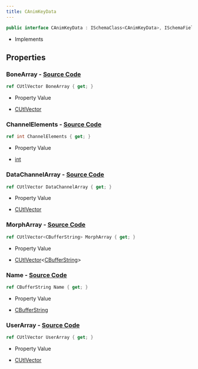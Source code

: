 ```yaml
---
title: CAnimKeyData
---
```


```csharp
public interface CAnimKeyData : ISchemaClass<CAnimKeyData>, ISchemaField, ISchemaClass, INativeHandle
```

- Implements

## Properties

### **BoneArray** - [Source Code](https://github.com/swiftly-solution/swiftlys2/blob/main/managed/src/SwiftlyS2.Generated/Schemas/Interfaces/CAnimKeyData.cs#L19)

```csharp
ref CUtlVector BoneArray { get; }
```

- Property Value

- [CUtlVector](/docs/api/)

### **ChannelElements** - [Source Code](https://github.com/swiftly-solution/swiftlys2/blob/main/managed/src/SwiftlyS2.Generated/Schemas/Interfaces/CAnimKeyData.cs#L26)

```csharp
ref int ChannelElements { get; }
```

- Property Value

- [int](https://learn.microsoft.com/dotnet/api/system.int32)

### **DataChannelArray** - [Source Code](https://github.com/swiftly-solution/swiftlys2/blob/main/managed/src/SwiftlyS2.Generated/Schemas/Interfaces/CAnimKeyData.cs#L29)

```csharp
ref CUtlVector DataChannelArray { get; }
```

- Property Value

- [CUtlVector](/docs/api/)

### **MorphArray** - [Source Code](https://github.com/swiftly-solution/swiftlys2/blob/main/managed/src/SwiftlyS2.Generated/Schemas/Interfaces/CAnimKeyData.cs#L24)

```csharp
ref CUtlVector<CBufferString> MorphArray { get; }
```

- Property Value

- [CUtlVector](/docs/api/-1)<[CBufferString](/docs/api/shared/natives/cbufferstring)>

### **Name** - [Source Code](https://github.com/swiftly-solution/swiftlys2/blob/main/managed/src/SwiftlyS2.Generated/Schemas/Interfaces/CAnimKeyData.cs#L16)

```csharp
ref CBufferString Name { get; }
```

- Property Value

- [CBufferString](/docs/api/shared/natives/cbufferstring)

### **UserArray** - [Source Code](https://github.com/swiftly-solution/swiftlys2/blob/main/managed/src/SwiftlyS2.Generated/Schemas/Interfaces/CAnimKeyData.cs#L22)

```csharp
ref CUtlVector UserArray { get; }
```

- Property Value

- [CUtlVector](/docs/api/)

